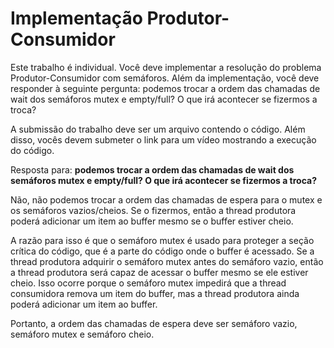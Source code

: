 # Implementação Produtor-Consumidor

Este trabalho é individual. Você deve implementar a resolução do problema Produtor-Consumidor com semáforos. Além da implementação, você deve responder à seguinte pergunta: podemos trocar a ordem das chamadas de wait dos semáforos mutex e empty/full? O que irá acontecer se fizermos a troca?

A submissão do trabalho deve ser um arquivo contendo o código. Além disso, vocês devem submeter o link para um vídeo mostrando a execução do código.

Resposta para: **podemos trocar a ordem das chamadas de wait dos semáforos mutex e empty/full? O que irá acontecer se fizermos a troca?**

Não, não podemos trocar a ordem das chamadas de espera para o mutex e os semáforos vazios/cheios. Se o fizermos, então a thread produtora poderá adicionar um item ao buffer mesmo se o buffer estiver cheio.

A razão para isso é que o semáforo mutex é usado para proteger a seção crítica do código, que é a parte do código onde o buffer é acessado. Se a thread produtora adquirir o semáforo mutex antes do semáforo vazio, então a thread produtora será capaz de acessar o buffer mesmo se ele estiver cheio. Isso ocorre porque o semáforo mutex impedirá que a thread consumidora remova um item do buffer, mas a thread produtora ainda poderá adicionar um item ao buffer.

Portanto, a ordem das chamadas de espera deve ser semáforo vazio, semáforo mutex e semáforo cheio.

